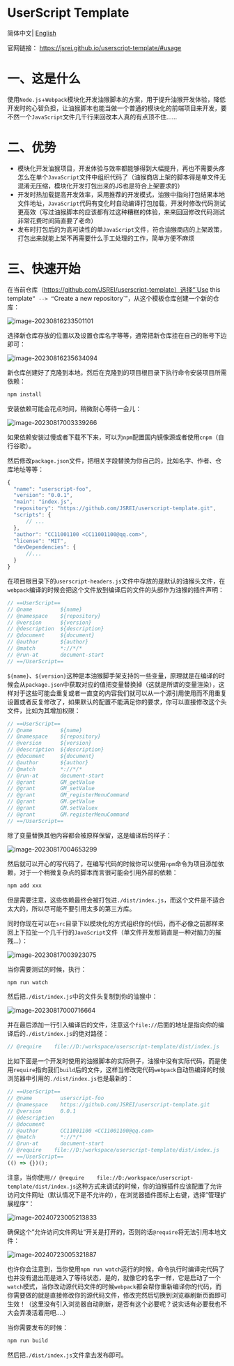 # UserScript Template 

简体中文| [English](./README_en.md)

官网链接： https://jsrei.github.io/userscript-template/#usage

# 一、这是什么

使用`Node.js`+`Webpack`模块化开发油猴脚本的方案，用于提升油猴开发体验，降低开发时的心智负担，让油猴脚本也能当做一个普通的模块化的前端项目来开发，要不然一个`JavaScript`文件几千行来回改本人真的有点顶不住......

# 二、优势

- 模块化开发油猴项目，开发体验与效率都能够得到大幅提升，再也不需要头疼怎么在单个`JavaScript`文件中组织代码了（油猴商店上架的脚本得是单文件无混淆无压缩，模块化开发打包出来的JS也是符合上架要求的）
- 开发时热加载提高开发效率，采用推荐的开发模式，油猴中指向打包结果本地文件地址，`JavaScript`代码有变化时自动编译打包加载，开发时修改代码测试更高效（写过油猴脚本的应该都有过这种糟糕的体验，来来回回修改代码测试非常花费时间简直要了老命）
- 发布时打包后的为高可读性的单`JavaScript`文件，符合油猴商店的上架政策，打包出来就能上架不再需要什么手工处理的工作，简单方便不麻烦

# 三、快速开始

在当前仓库（https://github.com/JSREI/userscript-template）选择“`Use this template`” --> “`Create a new repository`”，从这个模板仓库创建一个新的仓库： 

![image-20230816233501101](README.assets/image-20230816233501101.png)

选择新仓库存放的位置以及设置仓库名字等等，通常把新仓库挂在自己的账号下边即可：

![image-20230816235634094](README.assets/image-20230816235634094.png)

新仓库创建好了克隆到本地，然后在克隆到的项目根目录下执行命令安装项目所需依赖：

```bash
npm install
```

安装依赖可能会花点时间，稍微耐心等待一会儿： 

![image-20230817003339266](README.assets/image-20230817003339266.png)

如果依赖安装过慢或者下载不下来，可以为`npm`配置国内镜像源或者使用`cnpm`（自行谷歌）。

然后修改`package.json`文件，把相关字段替换为你自己的，比如名字、作者、仓库地址等等：

```js
{
  "name": "userscript-foo",
  "version": "0.0.1",
  "main": "index.js",
  "repository": "https://github.com/JSREI/userscript-template.git",
  "scripts": {
      // ... 
  },
  "author": "CC11001100 <CC11001100@qq.com>",
  "license": "MIT",
  "devDependencies": {
      //...
  }
}
```

在项目根目录下的`userscript-headers.js`文件中存放的是默认的油猴头文件，在`webpack`编译的时候会把这个文件放到编译后的文件的头部作为油猴的插件声明：

```js
// ==UserScript==
// @name         ${name}
// @namespace    ${repository}
// @version      ${version}
// @description  ${description}
// @document     ${document}
// @author       ${author}
// @match        *://*/*
// @run-at       document-start
// ==/UserScript==
```

`${name}`、`${version}`这种是本油猴脚手架支持的一些变量，原理就是在编译的时候会从`package.json`中获取对应的值把变量替换掉（这就是所谓的变量渲染），这样对于这些可能会重复或者一直变的内容我们就可以从一个源引用使用而不用重复设置或者反复修改了，如果默认的配置不能满足你的要求，你可以直接修改这个头文件，比如为其增加权限：

```js
// ==UserScript==
// @name         ${name}
// @namespace    ${repository}
// @version      ${version}
// @description  ${description}
// @document     ${document}
// @author       ${author}
// @match        *://*/*
// @run-at       document-start
// @grant        GM_getValue
// @grant        GM_setValue
// @grant        GM_registerMenuCommand
// @grant        GM.getValue
// @grant        GM.setValuex
// @grant        GM.registerMenuCommand
// ==/UserScript==
```

除了变量替换其他内容都会被原样保留，这是编译后的样子：

![image-20230817004653299](README.assets/image-20230817004653299.png)

然后就可以开心的写代码了，在编写代码的时候你可以使用`npm`命令为项目添加依赖，对于一个稍微复杂点的脚本而言很可能会引用外部的依赖：

```bash
npm add xxx
```

但是需要注意，这些依赖最终会被打包进`./dist/index.js`，而这个文件是不适合太大的，所以尽可能不要引用太多的第三方库。

同时你现在可以在`src`目录下以模块化的方式组织你的代码，而不必像之前那样来回上下拉扯一个几千行的`JavaScript`文件（单文件开发那简直是一种对脑力的摧残...）：

![image-20230817003923075](README.assets/image-20230817003923075.png)

当你需要测试的时候，执行：

```bash
npm run watch
```

然后把`./dist/index.js`中的文件头复制到你的油猴中：

![image-20230817000716664](README.assets/image-20230817000716664.png)

并在最后添加一行引入编译后的文件，注意这个`file://`后面的地址是指向你的编译后的`./dist/index.js`的绝对路径：

```js
// @require    file://D:/workspace/userscript-template/dist/index.js
```

比如下面是一个开发时使用的油猴脚本的实际例子，油猴中没有实际代码，而是使用`require`指向我们`build`后的文件，这样当修改完代码`webpack`自动热编译的时候浏览器中引用的`./dist/index.js`也是最新的：

```js
// ==UserScript==
// @name         userscript-foo
// @namespace    https://github.com/JSREI/userscript-template.git
// @version      0.0.1
// @description  
// @document     
// @author       CC11001100 <CC11001100@qq.com>
// @match        *://*/*
// @run-at       document-start
// @require    file://D:/workspace/userscript-template/dist/index.js
// ==/UserScript==
(() => {})();
```

注意，当你使用`// @require    file://D:/workspace/userscript-template/dist/index.js`这种方式来调试的时候，你的油猴插件应该配置了允许访问文件网址（默认情况下是不允许的），在浏览器插件图标上右键，选择”管理扩展程序“：

![image-20240723005213833](./README.assets/image-20240723005213833.png)

确保这个”允许访问文件网址“开关是打开的，否则的话`@require`将无法引用本地文件：

![image-20240723005321887](./README.assets/image-20240723005321887.png)

也许你会注意到，当你使用`npm run watch`运行的时候，命令执行时编译完代码了也并没有退出而是进入了等待状态，是的，就像它的名字一样，它是启动了一个`watch`模式，当你改动源代码文件的时候`webpack`都会帮你重新编译你的代码，而你需要做的就是直接修改你的源代码文件，修改完然后切换到浏览器刷新页面即可生效！（这里没有引入浏览器自动刷新，是否有这个必要呢？说实话有必要我也不大会弄凑活着用吧....）

当你需要发布的时候：

```bash
npm run build
```

然后把`./dist/index.js`文件拿去发布即可。







